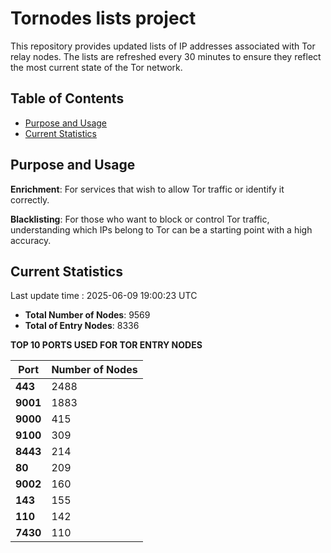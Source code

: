 # Tornodes lists project

This repository provides updated lists of IP addresses associated with Tor relay nodes. The lists are refreshed every 30 minutes to ensure they reflect the most current state of the Tor network.

## Table of Contents

- [Purpose and Usage](#purpose-and-usage)
- [Current Statistics](#current-statistics)


## Purpose and Usage

**Enrichment**: For services that wish to allow Tor traffic or identify it correctly.

**Blacklisting**: For those who want to block or control Tor traffic, understanding which IPs belong to Tor can be a starting point with a high accuracy.

## Current Statistics

Last update time : 2025-06-09 19:00:23 UTC

- **Total Number of Nodes**: 9569
- **Total of Entry Nodes**: 8336

**TOP 10 PORTS USED FOR TOR ENTRY NODES**

| **Port** | **Number of Nodes** |
|------|-----------------|
| **443**   | 2488  |
| **9001**   | 1883  |
| **9000**   | 415  |
| **9100**   | 309  |
| **8443**   | 214  |
| **80**   | 209  |
| **9002**   | 160  |
| **143**   | 155  |
| **110**   | 142  |
| **7430**   | 110  |

